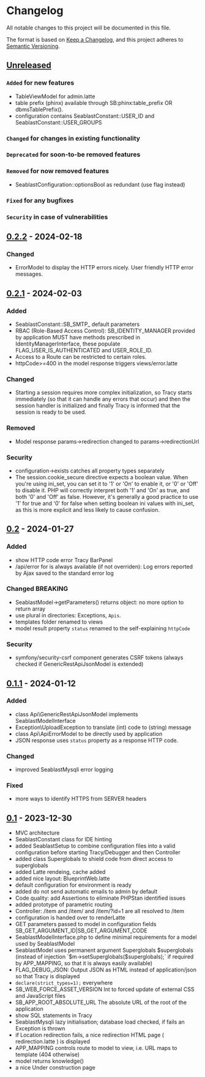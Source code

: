 # Changelog
All notable changes to this project will be documented in this file.

The format is based on [Keep a Changelog](https://keepachangelog.com/en/1.0.0/),
and this project adheres to [Semantic Versioning](https://semver.org/spec/v2.0.0.html).

## [Unreleased]
### `Added` for new features
- TableViewModel for admin.latte
- table prefix (phinx) available through SB:phinx:table_prefix OR dbmsTablePrefix().
- configuration contains SeablastConstant::USER_ID and SeablastConstant::USER_GROUPS

### `Changed` for changes in existing functionality

### `Deprecated` for soon-to-be removed features

### `Removed` for now removed features
- SeablastConfiguration::optionsBool as redundant (use flag instead)

### `Fixed` for any bugfixes

### `Security` in case of vulnerabilities

## [0.2.2] - 2024-02-18
### Changed
- ErrorModel to display the HTTP errors nicely. User friendly HTTP error messages.

## [0.2.1] - 2024-02-03
### Added
- SeablastConstant::SB_SMTP_ default parameters
- RBAC (Role-Based Access Control): SB_IDENTITY_MANAGER provided by application MUST have methods prescribed in IdentityManagerInterface, these populate FLAG_USER_IS_AUTHENTICATED and USER_ROLE_ID.
- Access to a Route can be restricted to certain roles.
- httpCode>=400 in the model response triggers views/error.latte

### Changed
- Starting a session requires more complex initialization, so Tracy starts immediately (so that it can handle any errors that occur) and then the session handler is initialized and finally Tracy is informed that the session is ready to be used.

### Removed
- Model response params->redirection changed to params->redirectionUrl

### Security
- configuration->exists catches all property types separately
- The session.cookie_secure directive expects a boolean value. When you're using ini_set, you can set it to '1' or 'On' to enable it, or '0' or 'Off' to disable it. PHP will correctly interpret both '1' and 'On' as true, and both '0' and 'Off' as false. However, it's generally a good practice to use '1' for true and '0' for false when setting boolean ini values with ini_set, as this is more explicit and less likely to cause confusion.

## [0.2] - 2024-01-27
### Added
- show HTTP code error Tracy BarPanel
- /api/error for is always available (if not overriden): Log errors reported by Ajax saved to the standard error log

### Changed **BREAKING**
- SeablastModel->getParameters() returns object: no more option to return array<mixed>
- use plural in directories: Exceptions, `Apis`.
- templates folder renamed to views
- model result property `status` renamed to the self-explaining `httpCode`

### Security
- symfony/security-csrf component generates CSRF tokens (always checked if GenericRestApiJsonModel is extended)

## [0.1.1] - 2024-01-12
### Added
- class Api\GenericRestApiJsonModel implements SeablastModelInterface
- Exception\UploadException to translate (int) code to (string) message
- class Api\ApiErrorModel to be directly used by application
- JSON response uses `status` property as a response HTTP code.

### Changed
- improved SeablastMysqli error logging

### Fixed
- more ways to identify HTTPS from SERVER headers

## [0.1] - 2023-12-30
- MVC architecture
- SeablastConstant class for IDE hinting
- added SeablastSetup to combine configuration files into a valid configuration before starting Tracy/Debugger and then Controller
- added class Superglobals to shield code from direct access to superglobals
- added Latte rendeing, cache added
- added nice layout: BlueprintWeb.latte
- default configuration for environment is ready
- added do not send automatic emails to admin by default
- Code quality: add Assertions to eliminate PHPStan identified issues
- added prototype of parametric routing
- Controller: /item and /item/ and /item/?id=1 are all resolved to /item
- configuration is handed over to renderLatte
- GET parameters passed to model in configuration fields SB_GET_ARGUMENT_ID|SB_GET_ARGUMENT_CODE
- SeablastModelInterface.php to define minimal requirements for a model used by SeablastModel
- SeablastModel uses permanent argument Superglobals $superglobals (instead of injection `$m->setSuperglobals($superglobals);` if required by APP_MAPPING, so that it is always easily available)
- FLAG_DEBUG_JSON: Output JSON as HTML instead of application/json so that Tracy is displayed
- `declare(strict_types=1);` everywhere
- SB_WEB_FORCE_ASSET_VERSION Int to forced update of external CSS and JavaScript files
- SB_APP_ROOT_ABSOLUTE_URL The absolute URL of the root of the application
- show SQL statements in Tracy
- SeablastMysqli lazy initialisation; database load checked, if fails an Exception is thrown
- if Location redirection fails, a nice redirection HTML page ( redirection.latte ) is displayed
- APP_MAPPING controls route to model to view, i.e. URL maps to template (404 otherwise)
- model returns knowledge()
- a nice Under construction page

[Unreleased]: https://github.com/WorkOfStan/seablast/compare/v0.2.2...HEAD
[0.2.2]: https://github.com/WorkOfStan/seablast/compare/v0.2.1...v0.2.2
[0.2.1]: https://github.com/WorkOfStan/seablast/compare/v0.2...v0.2.1
[0.2]: https://github.com/WorkOfStan/seablast/compare/v0.1.1...v0.2
[0.1.1]: https://github.com/WorkOfStan/seablast/compare/v0.1...v0.1.1
[0.1]: https://github.com/WorkOfStan/seablast/releases/tag/v0.1
